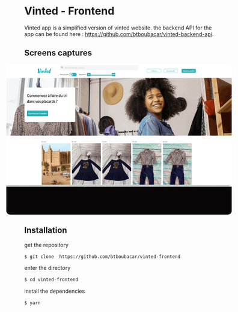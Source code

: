 # Vinted - Frontend

Vinted app is a simplified version of vinted website. the backend API for the app can be found here : https://github.com/btboubacar/vinted-backend-api.

## Screens captures

<div style="display: flex; justify-content: center;">
<img src="src/assets/img/vinted_images.gif" alt="Función 2" style="max-width: 600px; height: 400px; border-radius: 10px">
</div>

## Installation

get the repository

```bash
$ git clone  https://github.com/btboubacar/vinted-frontend
```

enter the directory

```bash
$ cd vinted-frontend
```

install the dependencies

```bash
$ yarn
```
